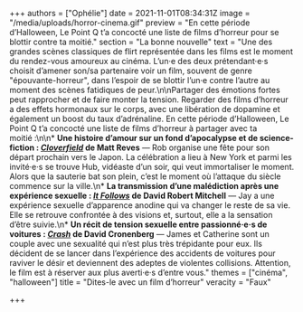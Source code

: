 +++
authors = ["Ophélie"]
date = 2021-11-01T08:34:31Z
image = "/media/uploads/horror-cinema.gif"
preview = "En cette période d’Halloween, Le Point Q t’a concocté une liste de films d’horreur pour se blottir contre ta moitié."
section = "La bonne nouvelle"
text = "Une des grandes scènes classiques de flirt représentée dans les films est le moment du rendez-vous amoureux au cinéma. L’un·e des deux prétendant·e·s choisit d’amener son/sa partenaire voir un film, souvent de genre \"épouvante-horreur\", dans l’espoir de se blottir l’un·e contre l’autre au moment des scènes fatidiques de peur.\n\nPartager des émotions fortes peut rapprocher et de faire monter la tension. Regarder des films d’horreur a des effets hormonaux sur le corps, avec une libération de dopamine et également un boost du taux d’adrénaline. En cette période d’Halloween, Le Point Q t’a concocté une liste de films d’horreur à partager avec ta moitié&nbsp;:\n\n* **Une histoire d’amour sur un fond d’apocalypse et de science-fiction&nbsp;: [_Cloverfield_](https://www.youtube.com/watch?v=ZKJ6yPY16kc) de Matt Reves**&nbsp;&mdash;&nbsp;Rob organise une fête pour son départ prochain vers le Japon. La célébration a lieu à New York et parmi les invité·e·s se trouve Hub, vidéaste d’un soir, qui veut immortaliser le moment. Alors que la sauterie bat son plein, c’est le moment où l’attaque du siècle commence sur la ville.\n* **La transmission d’une malédiction après une expérience sexuelle&nbsp;: [_It Follows_](https://www.allocine.fr/film/fichefilm_gen_cfilm=228463.html) de David Robert Mitchell**&nbsp;&mdash;&nbsp;Jay a une expérience sexuelle d’apparence anodine qui va changer le reste de sa vie. Elle se retrouve confrontée à des visions et, surtout, elle a la sensation d’être suivie.\n* **Un récit de tension sexuelle entre passionné·e·s de voitures&nbsp;: [_Crash_](https://www.youtube.com/watch?v=aKvck-t_t3s) de David Cronenberg**&nbsp;&mdash;&nbsp;James et Catherine sont un couple avec une sexualité qui n’est plus très trépidante pour eux. Ils décident de se lancer dans l’expérience des accidents de voitures pour raviver le désir et deviennent des adeptes de violentes collisions. Attention, le film est à réserver aux plus averti·e·s d’entre vous."
themes = ["cinéma", "halloween"]
title = "Dites-le avec un film d’horreur"
veracity = "Faux"

+++
